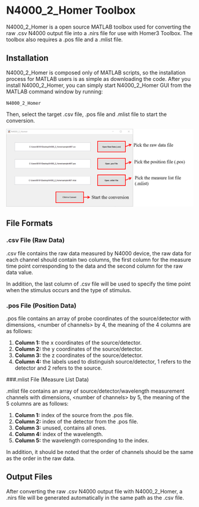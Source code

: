 # N4000_2_Homer Toolbox

N4000_2_Homer is a open source MATLAB toolbox used for converting the raw .csv N4000 output file into a .nirs file for use with Homer3 Toolbox. The toolbox also requires a .pos file and a .mlist file.

## Installation

N4000_2_Homer is composed only of MATLAB scripts, so the installation process for MATLAB users is as simple as downloading the code. After you install N4000_2_Homer, you can simply start N4000_2_Homer GUI from the MATLAB command window by running:

```
N4000_2_Homer
```

Then, select the target .csv file, .pos file and .mlist file to start the conversion.

![](https://raw.githubusercontent.com/posvirus/Image_storage/main/Snipaste_2023-02-16_23-35-16.png)

## File Formats

### .csv File (Raw Data)

.csv file contains the raw data measured by N4000 device, the raw data for each channel should contain two columns, the first column for the measure time point corresponding to the data and the second column for the raw data value.

In addition, the last column of .csv file will be used to specify the time point when the stimulus occurs and the type of stimulus.

### .pos File (Position Data)

.pos file contains an array of probe coordinates of the source/detector with dimensions, \<number of channels\> by 4, the meaning of the 4 columns are as follows: 

1. **Column 1:** the x coordinates of the source/detector.
2. **Column 2:** the y coordinates of the source/detector.
3. **Column 3:** the z coordinates of the source/detector.
4. **Column 4:** the labels used to distinguish source/detector, 1 refers to the detector and 2 refers to the source.

###.mlist File (Measure List Data)

.mlist file contains an array of source/detector/wavelength measurement channels with dimensions, \<number of channels\> by 5, the meaning of the 5 columns are as follows:

1. **Column 1:** index of the source from the .pos file.
2. **Column 2:** index of the detector from the .pos file.
3. **Column 3:** unused, contains all ones.
4. **Column 4:** index of the wavelength.
5. **Column 5:** the wavelength corresponding to the index.

In addition, it should be noted that the order of channels should be the same as the order in the raw data.

## Output Files

After converting the raw .csv N4000 output file with N4000_2_Homer, a .nirs file will be generated automatically in the same path as the .csv file.
